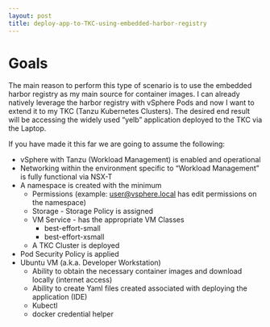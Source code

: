 ```yaml
---
layout: post
title: deploy-app-to-TKC-using-embedded-harbor-registry
---
```


# Goals

The main reason to perform this type of scenario is to use the embedded harbor registry as my main source for container images. I can already natively leverage the harbor registry with vSphere Pods and now I want to extend it to my TKC (Tanzu Kubernetes Clusters). The desired end result will be accessing the widely used “yelb” application deployed to the TKC via the Laptop.

If you have made it this far we are going to assume the following:
- vSphere with Tanzu (Workload Management) is enabled and operational
- Networking within the environment specific to “Workload Management” is fully functional via NSX-T
- A namespace is created with the minimum
    - Permissions (example: user@vsphere.local has edit permissions on the namespace)
    - Storage - Storage Policy is assigned
    - VM Service - has the appropriate VM Classes
        - best-effort-small
        - best-effort-xsmall
    - A TKC Cluster is deployed
- Pod Security Policy is applied
- Ubuntu VM (a.k.a. Developer Workstation)
    - Ability to obtain the necessary container images and download locally (internet access)
    - Ability to create Yaml files created associated with deploying the application (IDE)
    - Kubectl
    - docker credential helper